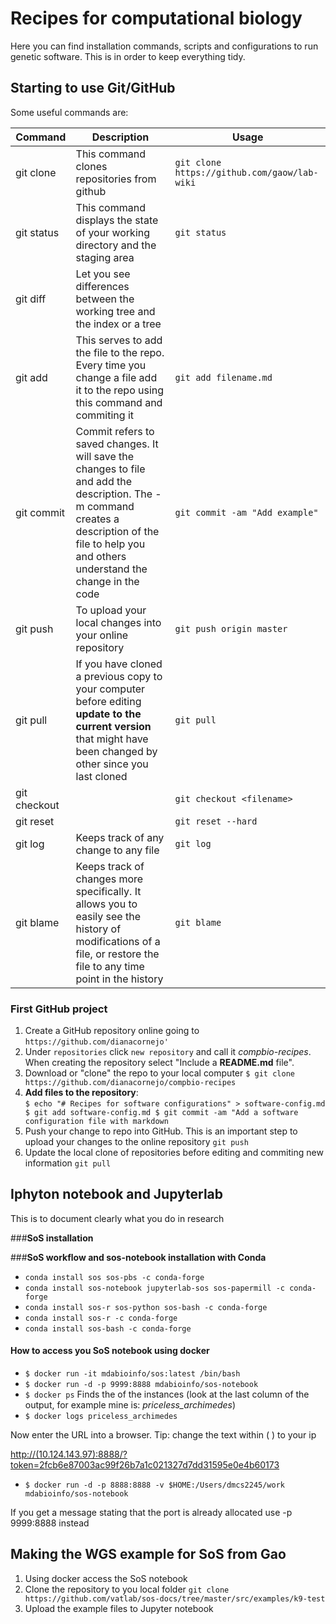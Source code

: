 # Recipes for computational biology
Here you can find installation commands, scripts and configurations to run genetic software. This is in order to keep everything tidy. 


## Starting to use Git/GitHub
Some useful commands are:

Command | Description | Usage
--------|-------------|-------
git clone | This command clones repositories from github | `git clone https://github.com/gaow/lab-wiki` |
git status | This command displays the state of your working directory and the staging area| `git status`|
git diff | Let you see differences between the working tree and the index or a tree| |
git add | This serves to add the file to the repo. Every time you change a file add it to the repo using this command and commiting it | `git add filename.md` |
git commit | Commit refers to saved changes. It will save the changes to file and add the description. The -m command creates a description of the file to help you and others understand the change in the code | `git commit -am "Add example"`|
git push | To upload your local changes into your online repository | `git push origin master` |
git pull | If you have cloned a previous copy to your computer before editing **update to the current version** that might have been changed by other since you last cloned| `git pull`|
git checkout | | `git checkout <filename>` |
git reset | | `git reset --hard` |
git log| Keeps track of any change to any file| `git log` |
git blame | Keeps track of changes more specifically. It allows you to easily see the history of modifications of a file, or restore the file to any time point in the history | `git blame` |

### First GitHub project
1. Create a GitHub repository online going to `https://github.com/dianacornejo'`
1. Under `repositories` click `new repository` and call it *compbio-recipes*. When creating the repository select "Include a **README.md** file".
1. Download or "clone" the repo to your local computer
  `$ git clone https://github.com/dianacornejo/compbio-recipes`
1. **Add files to the repository**:  
`$ echo "# Recipes for software configurations" > software-config.md
 $ git add software-config.md
 $ git commit -am "Add a software configuration file with markdown`
1. Push your change to repo into GitHub. This is an important step to upload your changes to the online repository
`git push`
1. Update the local clone of repositories before editing and commiting new information
`git pull`


  
## Iphyton notebook and Jupyterlab

This is to document clearly what you do in research

###**SoS installation** 

###**SoS workflow and sos-notebook installation with Conda**

* `conda install sos sos-pbs -c conda-forge`
* `conda install sos-notebook jupyterlab-sos sos-papermill -c conda-forge`
* `conda install sos-r sos-python sos-bash -c conda-forge`
* `conda install sos-r -c conda-forge`
* `conda install sos-bash -c conda-forge`

#### How to access you SoS notebook using docker
* `$ docker run -it mdabioinfo/sos:latest /bin/bash`
* `$ docker run -d -p 9999:8888 mdabioinfo/sos-notebook`
* `$ docker ps` Finds the of the instances (look at the last column of the output, for example mine is: *priceless_archimedes*)
* `$ docker logs priceless_archimedes`

Now enter the URL into a browser. Tip: change the text within ( ) to your ip 

<http://(10.124.143.97):8888/?token=2fcb6e87003ac99f26b7a1c021327d7dd31595e0e4b60173>

* `$ docker run -d -p 8888:8888 -v $HOME:/Users/dmcs2245/work  mdabioinfo/sos-notebook`

If you get a message stating that the port is already allocated use -p 9999:8888 instead

## Making the WGS example for SoS from Gao

1. Using docker access the SoS notebook 
2. Clone the repository to you local folder
  `git clone https://github.com/vatlab/sos-docs/tree/master/src/examples/k9-test`
3. Upload the example files to Jupyter notebook



